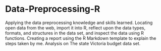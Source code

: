 # Data-Preprocessing-R
Applying the data preprocessing knowledge and skills learned. Locating open data from the web, import it into R, reflect upon the data  types, formats, and structures in the data set, and inspect the data using R functions. Creating a report using the R Markdown template to explain the steps taken by me. Analysis on The state Victoria budget data set.
